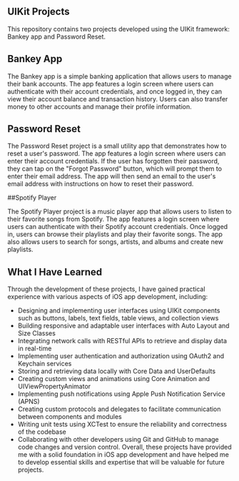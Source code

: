 ## UIKit Projects

This repository contains two projects developed using the UIKit framework: Bankey app and Password Reset.

## Bankey App

The Bankey app is a simple banking application that allows users to manage their bank accounts. The app features a login screen where users can authenticate with their account credentials, and once logged in, they can view their account balance and transaction history. Users can also transfer money to other accounts and manage their profile information.

## Password Reset

The Password Reset project is a small utility app that demonstrates how to reset a user's password. The app features a login screen where users can enter their account credentials. If the user has forgotten their password, they can tap on the "Forgot Password" button, which will prompt them to enter their email address. The app will then send an email to the user's email address with instructions on how to reset their password.

##Spotify Player

The Spotify Player project is a music player app that allows users to listen to their favorite songs from Spotify. The app features a login screen where users can authenticate with their Spotify account credentials. Once logged in, users can browse their playlists and play their favorite songs. The app also allows users to search for songs, artists, and albums and create new playlists.

## What I Have Learned

Through the development of these projects, I have gained practical experience with various aspects of iOS app development, including:

- Designing and implementing user interfaces using UIKit components such as buttons, labels, text fields, table views, and collection views
- Building responsive and adaptable user interfaces with Auto Layout and Size Classes
- Integrating network calls with RESTful APIs to retrieve and display data in real-time
- Implementing user authentication and authorization using OAuth2 and Keychain services
- Storing and retrieving data locally with Core Data and UserDefaults
- Creating custom views and animations using Core Animation and UIViewPropertyAnimator
- Implementing push notifications using Apple Push Notification Service (APNS)
- Creating custom protocols and delegates to facilitate communication between components and modules
- Writing unit tests using XCTest to ensure the reliability and correctness of the codebase
- Collaborating with other developers using Git and GitHub to manage code changes and version control.
Overall, these projects have provided me with a solid foundation in iOS app development and have helped me to develop essential skills and expertise that will be valuable for future projects.



